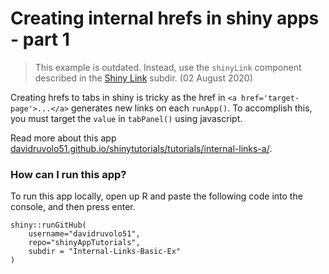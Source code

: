 # Creating internal hrefs in shiny apps - part 1

> This example is outdated. Instead, use the `shinyLink` component described in the [Shiny Link](https://github.com/davidruvolo51/shinyAppTutorials/tree/prod/shiny-links) subdir. (02 August 2020)

Creating hrefs to tabs in shiny is tricky as the href in `<a href='target-page'>...</a>` generates new links on each `runApp()`. To accomplish this, you must target the `value` in `tabPanel()` using javascript. 

Read more about this app [davidruvolo51.github.io/shinytutorials/tutorials/internal-links-a/](https://davidruvolo51.github.io/shinytutorials/tutorials/internal-links-a/).

### How can I run this app?

To run this app locally, open up R and paste the following code into the console, and then press enter.

```
shiny::runGitHub(
    username="davidruvolo51",
    repo="shinyAppTutorials", 
    subdir = "Internal-Links-Basic-Ex"
)
```


